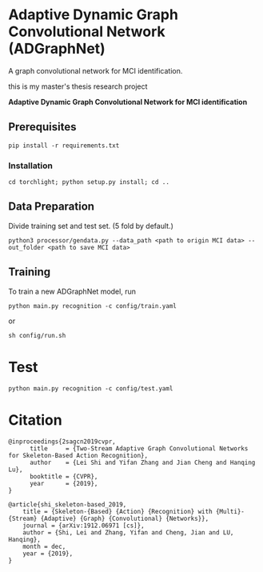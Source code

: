 # Adaptive Dynamic Graph Convolutional Network (ADGraphNet)
A graph convolutional network for MCI identification.

this is my master's thesis research project

**Adaptive Dynamic Graph Convolutional Network for MCI identification**

## Prerequisites
`pip install -r requirements.txt`

### Installation
```
cd torchlight; python setup.py install; cd ..
```

## Data Preparation
Divide training set and test set. (5 fold by  default.)
```
python3 processor/gendata.py --data_path <path to origin MCI data> --out_folder <path to save MCI data>
```

## Training
To train a new ADGraphNet model, run
```
python main.py recognition -c config/train.yaml 
```
or
```
sh config/run.sh
```


# Test
```
python main.py recognition -c config/test.yaml 
```

# Citation
```
@inproceedings{2sagcn2019cvpr,  
      title     = {Two-Stream Adaptive Graph Convolutional Networks for Skeleton-Based Action Recognition},  
      author    = {Lei Shi and Yifan Zhang and Jian Cheng and Hanqing Lu},  
      booktitle = {CVPR},  
      year      = {2019},  
}

@article{shi_skeleton-based_2019,
    title = {Skeleton-{Based} {Action} {Recognition} with {Multi}-{Stream} {Adaptive} {Graph} {Convolutional} {Networks}},
    journal = {arXiv:1912.06971 [cs]},
    author = {Shi, Lei and Zhang, Yifan and Cheng, Jian and LU, Hanqing},
    month = dec,
    year = {2019},
}
```
